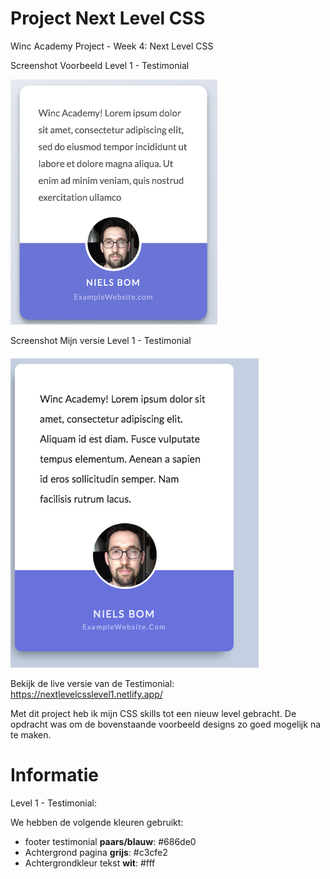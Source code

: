 # **Project Next Level CSS**
Winc Academy Project - Week 4: Next Level CSS

Screenshot Voorbeeld Level 1 - Testimonial

![Screenshot](./images/DesignVoorbeeld1.png)

Screenshot Mijn versie Level 1 - Testimonial

![Screenshot](./images/ScreenshotLevel1.png)

Bekijk de live versie van de Testimonial: https://nextlevelcsslevel1.netlify.app/

Met dit project heb ik mijn CSS skills tot een nieuw level gebracht. 
De opdracht was om de bovenstaande voorbeeld designs zo goed mogelijk na te maken.

# **Informatie**

Level 1 - Testimonial:

We hebben de volgende kleuren gebruikt:

- footer testimonial **paars/blauw**:  #686de0
- Achtergrond pagina **grijs**: #c3cfe2
- Achtergrondkleur tekst **wit**: #fff
